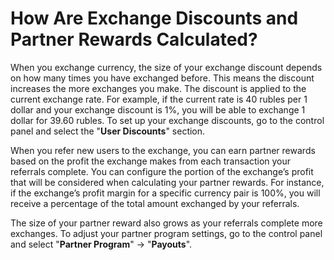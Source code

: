 # How Are Exchange Discounts and Partner Rewards Calculated?

When you exchange currency, the size of your exchange discount depends on how many times you have exchanged before. This means the discount increases the more exchanges you make. The discount is applied to the current exchange rate. For example, if the current rate is 40 rubles per 1 dollar and your exchange discount is 1%, you will be able to exchange 1 dollar for 39.60 rubles. To set up your exchange discounts, go to the control panel and select the "**User Discounts**" section.

When you refer new users to the exchange, you can earn partner rewards based on the profit the exchange makes from each transaction your referrals complete. You can configure the portion of the exchange’s profit that will be considered when calculating your partner rewards. For instance, if the exchange’s profit margin for a specific currency pair is 100%, you will receive a percentage of the total amount exchanged by your referrals.

The size of your partner reward also grows as your referrals complete more exchanges. To adjust your partner program settings, go to the control panel and select "**Partner Program**" → "**Payouts**".